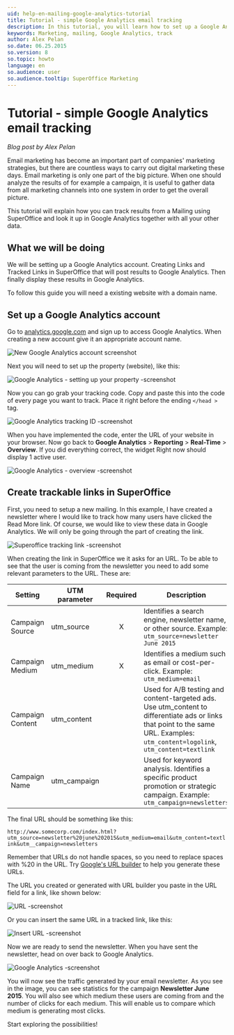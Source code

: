 ```yaml
---
uid: help-en-mailing-google-analytics-tutorial
title: Tutorial - simple Google Analytics email tracking
description: In this tutorial, you will learn how to set up a Google Analytics account, create Links and Tracked Links in SuperOffice that will post results to Google Analytics, and display these results in Google Analytics.
keywords: Marketing, mailing, Google Analytics, track
author: Alex Pelan
so.date: 06.25.2015
so.version: 8
so.topic: howto
language: en
so.audience: user
so.audience.tooltip: SuperOffice Marketing
---
```


# Tutorial - simple Google Analytics email tracking

*Blog post by Alex Pelan*

Email marketing has become an important part of companies' marketing strategies, but there are countless ways to carry out digital marketing these days. Email marketing is only one part of the big picture. When one should analyze the results of for example a campaign, it is useful to gather data from all marketing channels into one system in order to get the overall picture.

This tutorial will explain how you can track results from a Mailing using SuperOffice and look it up in Google Analytics together with all your other data.

## What we will be doing

We will be setting up a Google Analytics account. Creating Links and Tracked Links in SuperOffice that will post results to Google Analytics. Then finally display these results in Google Analytics.

To follow this guide you will need a existing website with a domain name.

## Set up a Google Analytics account

Go to [analytics.google.com][1] and sign up to access Google Analytics. When creating a new account give it an appropriate account name.

![New Google Analytics account screenshot][img2]

Next you will need to set up the property (website), like this:

![Google Analytics - setting up your property -screenshot][img3]

Now you can go grab your tracking code. Copy and paste this into the code of every page you want to track. Place it right before the ending `</head >` tag.

![Google Analytics tracking ID -screenshot][img4]

When you have implemented the code, enter the URL of your website in your browser. Now go back to **Google Analytics** > **Reporting** > **Real-Time** > **Overview**. If you did everything correct, the widget Right now should display 1 active user.

![Google Analytics - overview -screenshot][img5]

## Create trackable links in SuperOffice

First, you need to setup a new mailing. In this example, I have created a newsletter where I would like to track how many users have clicked the Read More link. Of course, we would like to view these data in Google Analytics. We will only be going through the part of creating the link.

![Superoffice tracking link -screenshot][img6]

When creating the link in SuperOffice we it asks for an URL. To be able to see that the user is coming from the newsletter you need to add some relevant parameters to the URL. These are:

| Setting | UTM parameter | Required | Description |
|---|---|:-:|---|
| Campaign Source | utm_source | X | Identifies a search engine, newsletter name, or other source. Example: `utm_source=newsletter June 2015` |
| Campaign Medium | utm_medium | X | Identifies a medium such as email or cost-per-click. Example: `utm_medium=email` |
| Campaign Content | utm_content | | Used for A/B testing and content-targeted ads. Use utm_content to differentiate ads or links that point to the same URL. Examples: `utm_content=logolink`, `utm_content=textlink` |
| Campaign Name | utm_campaign | | Used for keyword analysis. Identifies a specific product promotion or strategic campaign. Example: `utm_campaign=newsletters` |

The final URL should be something like this:

`http://www.somecorp.com/index.html?utm_source=newsletter%20june%202015&utm_medium=email&utm_content=textlink&utm__campaign=newsletters`

Remember that URLs do not handle spaces, so you need to replace spaces with %20 in the URL. Try [Google's URL builder][2] to help you generate these URLs.

The URL you created or generated with URL builder you paste in the URL field for a link, like shown below:

![URL -screenshot][img7]

Or you can insert the same URL in a tracked link, like this:

![Insert URL -screenshot][img8]

Now we are ready to send the newsletter. When you have sent the newsletter, head on over back to Google Analytics.

![Google Analytics -screenshot][img9]

You will now see the traffic generated by your email newsletter. As you see in the image, you can see statistics for the campaign **Newsletter June 2015**. You will also see which medium these users are coming from and the number of clicks for each medium. This will enable us to compare which medium is generating most clicks.

Start exploring the possibilities!

<!-- Referenced links -->
[1]: http://analytics.google.com
[2]: https://support.google.com/analytics/answer/1033867

<!-- Referenced images -->
[img2]: ../../../../media/loc/en/marketing/new-account.png
[img3]: ../../../../media/loc/en/marketing/setting-up-property.png
[img4]: ../../../../media/loc/en/marketing/tracking-id.png
[img5]: ../../../../media/loc/en/marketing/overview-right-now.png
[img6]: ../../../../media/loc/en/marketing/so-trackable-links.png
[img7]: ../../../../media/loc/en/marketing/generated-link.png
[img8]: ../../../../media/loc/en/marketing/insert-url.png
[img9]: ../../../../media/loc/en/marketing/google-analytics.png
